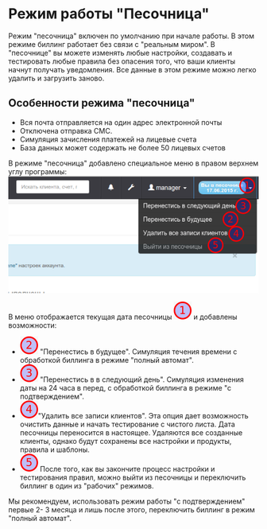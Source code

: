 # Режим работы "Песочница"

Режим "песочница" включен по умолчанию при начале работы. В этом режиме биллинг работает без связи с "реальным миром". В "песочнице" вы можете изменять любые настройки, создавать и тестировать любые правила без опасения того, что ваши клиенты начнут получать уведомления. Все данные в этом режиме можно легко удалить и загрузить заново.

## Особенности режима "песочница"

* Вся почта отправляется на один адрес электронной почты
* Отключена отправка СМС. 
* Симуляция зачисления платежей на лицевые счета
* База данных может содержать не более 50 лицевых счетов

В режиме "песочница" добавлено специальное меню в правом верхнем углу программы: ![](../assets/selection_078.png)

В меню отображается текущая дата песочницы ![](../assets/1.png) и добавлены возможности:

* ![](../assets/2.png) "Перенестись в будущее". Симуляция течения времени с обработкой биллинга в режиме "полный автомат".
* ![](../assets/3.png) "Перенестись в в следующий день". Симуляция изменения даты на 24 часа в перед, с обработкой биллинга в режиме "с подтверждением".
* ![](../assets/4.png)"Удалить все записи клиентов". Эта опция дает возможность очистить данные и начать тестирование с чистого листа. Дата песочницы переносится в настоящее. Удаляются все созданные клиенты, однако будут сохранены все  настройки и продукты, правила и шаблоны.
* ![](../assets/5.png) После того, как вы закончите процесс настройки и тестирования правил, можно выйти из песочницы и переключить биллинг в один из "рабочих" режимов.

Мы рекомендуем, использовать режим работы "с подтверждением" первые 2- 3 месяца и лишь после этого, переключить биллинг в режим "полный автомат".

